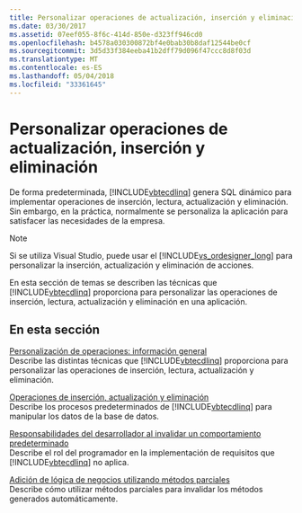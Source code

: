 ```yaml
---
title: Personalizar operaciones de actualización, inserción y eliminación
ms.date: 03/30/2017
ms.assetid: 07eef055-8f6c-414d-850e-d323ff946cd0
ms.openlocfilehash: b4578a030300872bf4e0bab30b8daf12544be0cf
ms.sourcegitcommit: 3d5d33f384eeba41b2dff79d096f47ccc8d8f03d
ms.translationtype: MT
ms.contentlocale: es-ES
ms.lasthandoff: 05/04/2018
ms.locfileid: "33361645"
---
```

# <a name="customizing-insert-update-and-delete-operations"></a>Personalizar operaciones de actualización, inserción y eliminación
De forma predeterminada, [!INCLUDE[vbtecdlinq](../../../../../../includes/vbtecdlinq-md.md)] genera SQL dinámico para implementar operaciones de inserción, lectura, actualización y eliminación. Sin embargo, en la práctica, normalmente se personaliza la aplicación para satisfacer las necesidades de la empresa.  
  
> [!NOTE]
>  Si se utiliza Visual Studio, puede usar el [!INCLUDE[vs_ordesigner_long](../../../../../../includes/vs-ordesigner-long-md.md)] para personalizar la inserción, actualización y eliminación de acciones.  
  
 En esta sección de temas se describen las técnicas que [!INCLUDE[vbtecdlinq](../../../../../../includes/vbtecdlinq-md.md)] proporciona para personalizar las operaciones de inserción, lectura, actualización y eliminación en una aplicación.  
  
## <a name="in-this-section"></a>En esta sección  
 [Personalización de operaciones: información general](../../../../../../docs/framework/data/adonet/sql/linq/customizing-operations-overview.md)  
 Describe las distintas técnicas que [!INCLUDE[vbtecdlinq](../../../../../../includes/vbtecdlinq-md.md)] proporciona para personalizar las operaciones de inserción, lectura, actualización y eliminación.  
  
 [Operaciones de inserción, actualización y eliminación](../../../../../../docs/framework/data/adonet/sql/linq/insert-update-and-delete-operations.md)  
 Describe los procesos predeterminados de [!INCLUDE[vbtecdlinq](../../../../../../includes/vbtecdlinq-md.md)] para manipular los datos de la base de datos.  
  
 [Responsabilidades del desarrollador al invalidar un comportamiento predeterminado](../../../../../../docs/framework/data/adonet/sql/linq/responsibilities-of-the-developer-in-overriding-default-behavior.md)  
 Describe el rol del programador en la implementación de requisitos que [!INCLUDE[vbtecdlinq](../../../../../../includes/vbtecdlinq-md.md)] no aplica.  
  
 [Adición de lógica de negocios utilizando métodos parciales](../../../../../../docs/framework/data/adonet/sql/linq/adding-business-logic-by-using-partial-methods.md)  
 Describe cómo utilizar métodos parciales para invalidar los métodos generados automáticamente.
